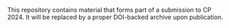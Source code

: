 This repository contains material that forms part of a submission to CP
2024. It will be replaced by a proper DOI-backed archive upon publication.
